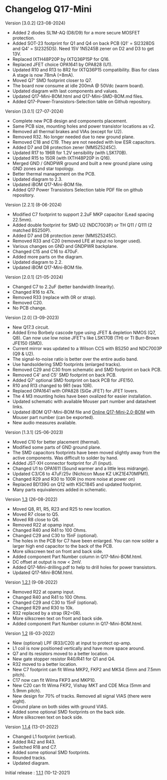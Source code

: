 # Changelog Q17-Mini

Version [3.0.2] (23-08-2024)

- Added 2 diodes SL1M-AQ (D8/D9) for a more secure MOSFET protection.
- Added SOT-23 footprint for Q1 and Q4 on back PCB (Q1' = SI2328DS and Q4' = SI2325DS). Need 15V 1N5245B zener on D2 and D3 to get 13V.
- Replaced IXTH48P20P by IXTQ36P15P for Q16.
- Replaced JFET choice OPA1641 by OPA828 (U1).
- Updated R10 and R13 to 8R2 for IXTQ36P15 compatibility. Bias for class A stage is now 78mA (+8mA).
- Moved Q7' SMD footprint closer to Q7.
- The board now consume at idle 200mA @ 50Vdc (warm board).
- Updated diagram with last components and values.
- Updated Q17-Mini-BOM.html and Q17-Mini-SMD-BOM.md files.
- Added Q17-Power-Transistors-Selection table on Github repository.

Version [3.0.1] (27-07-2024)

- Complete new PCB design and components placement.
- Same PCB size, mounting holes and power transistor locations as v2.
- Removed all thermal brakes and VIAs (except for U2).
- Removed R32. No longer needed due to new ground plane.
- Removed C18 and C19. They are not needed with low ESR capacitors.
- Added D7 and D8 protection zener (MMSZ5245C).
- Updated R17 to 196R for 1.2V sensibility (with LSK170B).
- Updated R15 to 150R (with IXTH48P20P in Q16).
- Merged GND / GNDPWR ground and built a new ground plane using GND zones and star topology.
- Better thermal management on the PCB.
- Updated diagram to 2.3.
- Updated iBOM Q17-Mini-BOM file.
- Added Q17 Power Transistors Selection table PDF file on github repository.

Version [2.2.1] (8-06-2024)

- Modified C7 footprint to support 2.2uF MKP capacitor (Lead spacing 22.5mm).
- Added double footprint for SMD U2 (NDC7003P) or TH Q11 / Q111 (2 matched BS250P).
- Added D7 and D8 protection zener (MMSZ5245C).
- Removed R33 and C20 (removed LFE at input no longer used).
- Various changes on GND and GNDPWR backplane.
- Changed C15 and C16 to 470uF.
- Added more parts on the diagram.
- Updated diagram to 2.2.
- Updated iBOM Q17-Mini-BOM file.

Version [2.0.1] (21-05-2024)

- Changed C7 to 2.2uF (better bandwidth linearity).
- Changed R16 to 47k.
- Removed R33 (replace with 0R or strap).
- Removed C20.
- No PCB change.

Version [2.0] (3-09-2023)

- New Q17.3 circuit.
- Added Erno Borbely cascode type using JFET & depletion NMOS (Q7, Q8). Can now use low noise JFET's like LSK170B (TH) or TI Burr-Brown JFE150 (SMD).
- Current mirror was updated to a Wilson CCS with BS250 and NDC7003P (Q9 & U2).
- The signal-to-noise ratio is better over the entire audio band.
- Use handsoldering SMD footprints (enlarged tracks).
- Removed C29 and C30 from schematic and SMD footprint on back PCB.
- Removed C4' and C5' SMD footprint on back PCB.
- Added Q7' optional SMD footprint on back PCB for JFE150.
- R10 and R13 changed to 9R1 (was 10R).
- Replaced OPA1641 with OPA828 (SiGe JFET) for JFET lovers.
- The 4 M3 mounting holes have been ovalized for easier installation.
- Updated schematic with available Mouser part number and datasheet links.
- Updated iBOM Q17-Mini-BOM file and <a href="https://audio.cyberkata.org/Q17-Mini-2.0.html">Online Q17-Mini-2.0-BOM</a> with Mouser part number (can be exported).
- New audio measures available.

Version [1.3.1] (25-06-2023)
- Moved C10 for better placement (thermal).
- Modified some parts of GND ground plane.
- The SMD capacitors footprints have been moved slightly away from the active components. Was difficult to solder by hand.
- Added JST-XH connector footprint for J1 (input).
- Changed U1 to OPA1611 (Sound warmer and a little less midrange).
- Updated C3/C6 to 47uF/25v (Nichicon Muse KZ UKZ1E470MPM1).
- Changed R29 and R30 to 100R (no more noise at power on)
- Replaced BD139G on Q12 with KSC1845 and updated footprint.
- Many parts equivalences added in schematic.

Version [1.3](https://github.com/stefaweb/Q17-a-QUAD405-audiophile-approach/commit/e14c5743dc9d61eb0646178def298882dcf551b0) (26-08-2022)

- Moved Q8, R1, R5, R23 and R25 to new location.
- Moved R7 close to Q5.
- Moved R8 close to Q6.
- Removed R22 at opamp input.
- Changed R40 and R41 to 100 Ohms.
- Changed C29 and C30 to 15nF (optional).
- The holes in the PCB for C7 have been enlarged. You can now solder a larger high end capacitor to the back of the PCB.
- More silkscreen text on front and back side.
- Added component Part Number column in Q17-Mini-BOM.html.
- DC offset at output is now < 2mV.
- Added Q17-Mini-drilling.pdf to help to drill holes for power transistors.
- Updated Q17-Mini-BOM.html.

Version [1.2.1](https://github.com/stefaweb/Q17-a-QUAD405-audiophile-approach/commit/6671ab5b4a45497aaad0a56b8615fdbb069a5a3f) (9-08-2022)

- Removed R22 at opamp input.
- Changed R40 and R41 to 100 Ohms.
- Changed C29 and C30 to 15nF (optional).
- Changed R29 and R30 to 10k.
- R32 replaced by a strap (R2=0R).
- More silkscreen text on front and back side.
- Added component Part Number column in Q17-Mini-BOM.html.

Version [1.2](https://github.com/stefaweb/Q17-a-QUAD405-audiophile-approach/tree/8caf9e90742d23102cca4e3eea3342eca072945a) (6-03-2022)

- New (optional) LPF (R33/C20) at input to protect op-amp.
- L1 coil is now positioned vertically and have more space around.
- Q7 and its resistors moved to a better location.
- New gate stopper resistor R40/R41 for Q1 and Q4.
- R32 moved to a better location.
- New C7 footprint can fit Wima MKP2, FKP2 and MKS4 (5mm and 7.5mm pitch).
- C17 now can fit Wilma FKP3 and MKP10.
- New C20 can fit Wima FKP2, Vishay MKT and CDE Mica (5mm and 5.9mm pitch).
- New design for 70% of tracks. Removed all signal VIAS (there were eight).
- Ground plane on both sides with ground VIAS.
- Added some optional SMD footprints on the back side.
- More silkscreen text on back side.

Version [1.1.4](https://github.com/stefaweb/Q17-a-QUAD405-audiophile-approach/tree/5d390576078fdaf95bd449d5fe2e2c45a9edb5e6) (13-01-2022)

- Changed L1 footprint (vertical).
- Added R42 and R43.
- Switched R18 and C7.
- Added some optional SMD footprints.
- Rounded tracks.
- Updated diagram.

Initial release : [1.1.1](https://github.com/stefaweb/Q17-a-QUAD405-audiophile-approach/tree/8860557ad7c0319b1982263380b270c39a1ce374) (10-12-2021)
